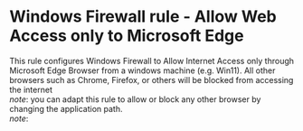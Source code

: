 # Windows Firewall rule - Allow Web Access only to Microsoft Edge 
This rule configures Windows Firewall to Allow Internet Access only through Microsoft Edge Browser from a windows machine (e.g. Win11). All other browsers such as Chrome, Firefox, or others will be blocked from accessing the internet					
*note*: you can adapt this rule to allow or block any other browser by changing the application path.												
*note*: 
